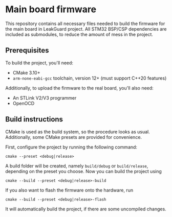 # Main board firmware

This repository contains all necessary files needed to build the firmware
for the main board in LeakGuard project. All STM32 BSP/CSP dependencies 
are included as submodules, to reduce the amount of mess in the project.

## Prerequisites

To build the project, you'll need:
+ CMake 3.10+
+ `arm-none-eabi-gcc` toolchain, version 12+ (must support C++20 features)

Additionally, to upload the firmware to the real board, you'll also need:
+ An STLink V2/V3 programmer
+ OpenOCD

## Build instructions

CMake is used as the build system, so the procedure looks as usual. 
Additionally, some CMake presets are provided for convenience.

First, configure the project by running the following command:
```
cmake --preset <debug|release>
```

A build folder will be created, namely `build/debug` or `build/release`, 
depending on the preset you choose. Now you can build the project using
```
cmake --build --preset <debug|release>-build
```

If you also want to flash the firmware onto the hardware, run
```
cmake --build --preset <debug|release>-flash
```
It will automatically build the project, if there are some uncompiled changes.


